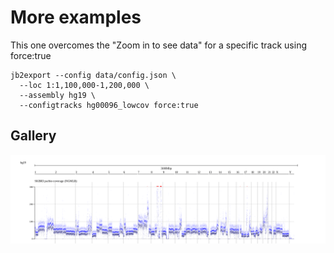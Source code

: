 # More examples

This one overcomes the "Zoom in to see data" for a specific track using force:true

```
jb2export --config data/config.json \
  --loc 1:1,100,000-1,200,000 \
  --assembly hg19 \
  --configtracks hg00096_lowcov force:true
```

## Gallery

![](img/skbr3_cov.png)

